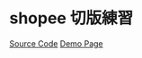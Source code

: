 # shopee 切版練習
[Source Code](https://github.com/weberyanglalala/shopee_hw)
[Demo Page](https://weberyanglalala.github.io/shopee_hw/)
